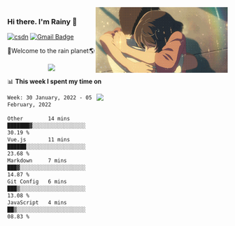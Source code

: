 <img  align='right' height="150" src="https://github.com/LikeRainDay/LikeRainDay/blob/master/pic/img_rain_1.gif?raw=true">



### Hi there. I'm Rainy :lemon:

[![csdn](https://img.shields.io/badge/-csdn-c14438?style=flat-square&logo=c&logoColor=white)](https://blog.csdn.net/qq_15807167)
[![Gmail Badge](https://img.shields.io/badge/-gmail-c14438?style=flat-square&logo=Gmail&logoColor=white&link=mailto:houshuai0816@gmail.com)](mailto:houshuai0816@gmail.com)

🚀Welcome to the rain planet🌎

<center>
<img align='center'  src="https://source.unsplash.com/random/1200x600">
</center>

📊 **This week I spent my time on**

<img align='right'   width="300" src="https://github-readme-stats.vercel.app/api?username=LikeRainDay&show_icons=true&title_color=fff&icon_color=79ff97&text_color=9f9f9f&bg_color=151515">

<!--START_SECTION:waka-->
```text
Week: 30 January, 2022 - 05 February, 2022

Other        14 mins         ███████▓░░░░░░░░░░░░░░░░░   30.19 % 
Vue.js       11 mins         ██████░░░░░░░░░░░░░░░░░░░   23.68 % 
Markdown     7 mins          ███▓░░░░░░░░░░░░░░░░░░░░░   14.87 % 
Git Config   6 mins          ███▒░░░░░░░░░░░░░░░░░░░░░   13.08 % 
JavaScript   4 mins          ██▒░░░░░░░░░░░░░░░░░░░░░░   08.83 % 
```
<!--END_SECTION:waka-->
